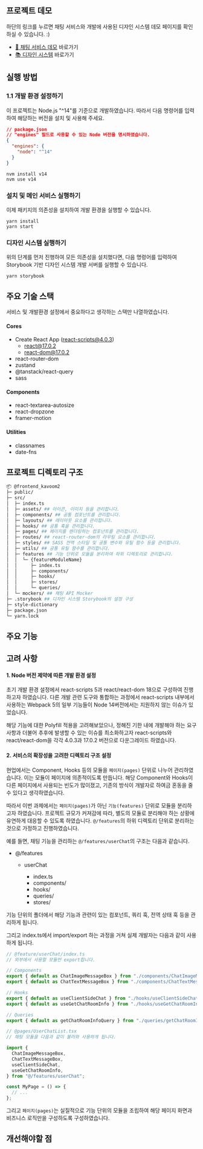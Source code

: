 ## 프로젝트 데모

하단의 링크를 누르면 채팅 서비스와 개발에 사용된 디자인 시스템 데모 페이지를 확인하실 수 있습니다. :)

- [🚀 채팅 서비스 데모](https://frontend-kavoom2-for-deploy.vercel.app/) 바로가기
- [📚 디자인 시스템](https://frontend-kavoom2-for-deploy-design-system.vercel.app/) 바로가기

## 실행 방법

### 1.1 개발 환경 설정하기

이 프로젝트는 Node.js "^14"를 기준으로 개발하였습니다. 따라서 다음 명령어를 입력하여 해당하는 버전을 설치 및 사용해 주세요.

```json
// package.json
// "engines" 필드로 사용할 수 있는 Node 버전을 명시하였습니다.
{
  "engines": {
    "node": "^14"
  }
}
```

```
nvm install v14
nvm use v14
```

### 설치 및 메인 서비스 실행하기

이제 패키지의 의존성을 설치하여 개발 환경을 실행할 수 있습니다.

```
yarn install
yarn start
```

### 디자인 시스템 실행하기

위의 단계를 먼저 진행하여 모든 의존성을 설치했다면, 다음 명령어를 입력하여 Storybook 기반 디자인 시스템 개발 서버를 실행할 수 있습니다.

```
yarn storybook
```

## 주요 기술 스택

서비스 및 개발환경 설정에서 중요하다고 생각하는 스택만 나열하였습니다.

#### Cores

- Create React App (react-scripts@4.0.3)
  - react@17.0.2
  - react-dom@17.0.2
- react-router-dom
- zustand
- @tanstack/react-query
- sass

#### Components

- react-textarea-autosize
- react-dropzone
- framer-motion

#### Utilities

- classnames
- date-fns

## 프로젝트 디렉토리 구조

```bash
📦 @frontend_kavoom2
├─ public/
├─ src/
│  ├─ index.ts
│  ├─ assets/ ## 아이콘, 이미지 등을 관리합니다.
│  ├─ components/ ## 공통 컴포넌트를 관리합니다.
│  ├─ layouts/ ## 레이아웃 요소를 관리합니다.
│  ├─ hooks/ ## 공통 훅을 관리합니다.
│  ├─ pages/ ## 페이지를 렌더링하는 컴포넌트를 관리합니다.
│  ├─ routes/ ## react-router-dom의 라우팅 요소를 관리합니다.
│  ├─ styles/ ## SASS 전역 스타일 및 공통 변수와 유틸 함수 등을 관리합니다.
│  ├─ utils/ ## 공통 유틸 함수를 관리합니다.
│  ├─ features ## 기능 단위로 모듈을 분리하여 하위 디렉토리로 관리합니다.
│  │  └─ {featureModuleName}
│  │     ├─ index.ts
│  │     ├─ components/
│  │     ├─ hooks/
│  │     ├─ stores/
│  │     └─ queries/
│  └─ mockers/ ## 채팅 API Mocker
├─ .storybook ## 디자인 시스템 Storybook의 설정 구성
├─ style-dictionary
├─ package.json
└─ yarn.lock
```

## 주요 기능

## 고려 사항

#### 1. Node 버전 제약에 따른 개발 환경 설정

초기 개발 환경 설정에서 react-scripts 5과 react/react-dom 18으로 구성하여 진행하고자 하였습니다. 다른 개발 관련 도구와 통합하는 과정에서 react-scripts 내부에서 사용하는 Webpack 5의 일부 기능들이 Node 14버전에서는 지원하지 않는 이슈가 있었습니다.

해당 기능에 대한 Polyfill 적용을 고려해보았으나, 정해진 기한 내에 개발해야 하는 요구사항과 더불어 추후에 발생할 수 있는 이슈를 최소화하고자 react-scripts와 react/react-dom을 각각 4.0.3과 17.0.2 버전으로 다운그레이드 하였습니다.

#### 2. 서비스의 확장성을 고려한 디렉토리 구조 설정

현업에서는 Component, Hooks 등의 모듈을 `페이지(pages)` 단위로 나누어 관리하였습니다. 이는 모듈이 페이지에 의존적이도록 만듭니다. 해당 Component와 Hooks이 다른 페이지에서 사용되는 빈도가 많이졌고, 기존의 방식이 개발자로 하여금 혼동을 줄 수 있다고 생각하였습니다.

따라서 이번 과제에서는 `페이지(pages)`가 아닌 `기능(features)` 단위로 모듈을 분리하고자 하였습니다. 프로젝트 규모가 커져감에 따라, 별도의 모듈로 분리해야 하는 상황에 유연하게 대응할 수 있도록 하였습니다. `@/features`의 하위 디렉토리 단위로 분리하는 것으로 가정하고 진행하였습니다.

예를 들면, 채팅 기능을 관리하는 `@/features/userChat`의 구조는 다음과 같습니다.

- @/features

  - userChat

    - index.ts
    - components/
    - hooks/
    - queries/
    - stores/

기능 단위의 폴더에서 해당 기능과 관련이 있는 컴포넌트, 쿼리 훅, 전역 상태 훅 등을 관리하게 됩니다.

그리고 index.ts에서 import/export 하는 과정을 거쳐 실제 개발자는 다음과 같이 사용하게 됩니다.

```ts
// @feature/userChat/index.ts
// 외부에서 사용할 모듈만 export합니다.

// Components
export { default as ChatImageMessageBox } from "./components/ChatImageMessageBox";
export { default as ChatTextMessageBox } from "./components/ChatTextMessageBox";

// Hooks
export { default as useClientSideChat } from "./hooks/useClientSideChat";
export { default as useGetChatRoomInfo } from "./hooks/useGetChatRoomInfo";

// Queries
export { default as getChatRoomInfoQuery } from "./queries/getChatRoomInfo";
```

```ts
// @pages/UserChatList.tsx
// 채팅 모듈을 다음과 같이 불러와 사용하게 됩니다.

import {
  ChatImageMessageBox,
  ChatTextMessageBox,
  useClientSideChat,
  useGetChatRoomInfo,
} from "@/features/userChat";

const MyPage = () => {
  // ...
};
```

그리고 `페이지(pages)`는 실질적으로 기능 단위의 모듈을 조립하여 해당 페이지 화면과 비즈니스 로직만을 구성하도록 구성하였습니다.

## 개선해야할 점
